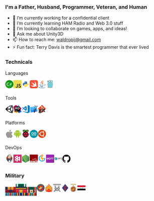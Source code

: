 ### I'm a Father, Husband, Programmer, Veteran, and Human

- 🔭 I’m currently working for a confidential client
- 🌱 I’m currently learning HAM Radio and Web 3.0 stuff
- 👯 I’m looking to collaborate on games, apps, and ideas!
- 💬 Ask me about Unity3D
- 📫 How to reach me: waldropij@gmail.com
- ⚡ Fun fact: Terry Davis is the smartest programmer that ever lived

### Technicals

Languages

<img align="left" alt="C#" width="26px" src="https://raw.githubusercontent.com/github/explore/80688e429a7d4ef2fca1e82350fe8e3517d3494d/topics/csharp/csharp.png" />

<img align="left" alt="JavaScript" width="26px" src="https://raw.githubusercontent.com/github/explore/80688e429a7d4ef2fca1e82350fe8e3517d3494d/topics/javascript/javascript.png" /> 

<img align="left" alt="Python" width="26px" src="https://raw.githubusercontent.com/github/explore/80688e429a7d4ef2fca1e82350fe8e3517d3494d/topics/python/python.png" />

<img align="left" alt="Swift" width="26px" src="https://raw.githubusercontent.com/github/explore/80688e429a7d4ef2fca1e82350fe8e3517d3494d/topics/swift/swift.png" />

<img align="left" alt="Java" width="26px" src="https://raw.githubusercontent.com/github/explore/80688e429a7d4ef2fca1e82350fe8e3517d3494d/topics/java/java.png" />

<img align="left" alt="Go" width="26px" src="https://github.com/ianwaldrop/ianwaldrop/blob/master/media/images/golang.png" />
</br></br>

Tools

<img align="left" alt="Unity" width="26px" src="https://github.com/ianwaldrop/ianwaldrop/blob/master/media/images/unity.png" />

<img align="left" alt="Rider" width="26px" src="https://github.com/ianwaldrop/ianwaldrop/blob/master/media/images/rider.png" />

<img align="left" alt="Visual Studio Code" width="26px" src="https://raw.githubusercontent.com/github/explore/80688e429a7d4ef2fca1e82350fe8e3517d3494d/topics/visual-studio-code/visual-studio-code.png" />

<img align="left" alt="Xcode" width="26px" src="https://raw.githubusercontent.com/github/explore/80688e429a7d4ef2fca1e82350fe8e3517d3494d/topics/xcode/xcode.png" />

<img align="left" alt="git" width="26px" src="https://github.com/ianwaldrop/ianwaldrop/blob/master/media/images/git.png"/>
</br></br>

Platforms

<img align="left" alt="Apple" width="26px" src="https://github.com/ianwaldrop/ianwaldrop/blob/master/media/images/apple.png" />

<img align="left" alt="Android" width="26px" src="https://github.com/ianwaldrop/ianwaldrop/blob/master/media/images/android.png" />

<img align="left" alt="Raspberry Pi" width="26px" src="https://github.com/ianwaldrop/ianwaldrop/blob/master/media/images/raspberry.png" />

<img align="left" alt="Arduino" width="26px" src="https://github.com/ianwaldrop/ianwaldrop/blob/master/media/images/arduino.png" />

<img align="left" alt="Ubuntu" width="26px" src="https://raw.githubusercontent.com/github/explore/80688e429a7d4ef2fca1e82350fe8e3517d3494d/topics/ubuntu/ubuntu.png" />
</br></br>

DevOps

<img align="left" alt="Jenkins" width="26px" src="https://github.com/ianwaldrop/ianwaldrop/blob/master/media/images/jenkins.png" />

<img align="left" alt="Mobile Center" width="26px" src="https://github.com/ianwaldrop/ianwaldrop/blob/master/media/images/mobilecenter.png" />

<img align="left" alt="Node.js" width="26px" src="https://raw.githubusercontent.com/github/explore/80688e429a7d4ef2fca1e82350fe8e3517d3494d/topics/nodejs/nodejs.png" />

<img align="left" alt="Node-red" width="26px" src="https://github.com/ianwaldrop/ianwaldrop/blob/master/media/images/nodered.png" />

<img align="left" alt="Gamesparks" width="26px" src="https://github.com/ianwaldrop/ianwaldrop/blob/master/media/images/gamesparks.png" />

<img align="left" alt="MQTT" width="26px" src="https://github.com/ianwaldrop/ianwaldrop/blob/master/media/images/mqtt.png" />

<img align="left" alt="IPFS" width="26px" src="https://raw.githubusercontent.com/github/explore/78df643247d429f6cc873026c0622819ad797942/topics/ipfs/ipfs.png" />

<img align="left" alt="GitHub" width="26px" src="https://raw.githubusercontent.com/github/explore/78df643247d429f6cc873026c0622819ad797942/topics/github/github.png" />
</br></br>


### Military

<img align="left" alt="Military Awards" width="100px" src="https://github.com/ianwaldrop/ianwaldrop/blob/master/media/images/ribbons.png" />
<img align="left" alt="USMC" width="26px" src="https://github.com/ianwaldrop/ianwaldrop/blob/master/media/images/usmc.png" />
<img align="left" alt="Sergeant" width="26px" src="https://github.com/ianwaldrop/ianwaldrop/blob/master/media/images/e5.png" />
<img align="left" alt="Rifle Expert" width="26px" src="https://github.com/ianwaldrop/ianwaldrop/blob/master/media/images/rifle-expert.png" />
<img align="left" alt="1st Marine Regiment" width="26px" src="https://github.com/ianwaldrop/ianwaldrop/blob/master/media/images/1div1mar.png" />
<img align="left" alt="MCB Camp Pendleton" width="26px" src="https://github.com/ianwaldrop/ianwaldrop/blob/master/media/images/pendleton.png" />
<img align="left" alt="Iraq" width="26px" src="https://github.com/ianwaldrop/ianwaldrop/blob/master/media/images/iraq-flag.png" />